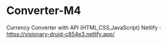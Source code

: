 # Converter-M4
Currency Converter with API (HTML,CSS,JavaScript)
Netlify : https://visionary-druid-c854e3.netlify.app/
